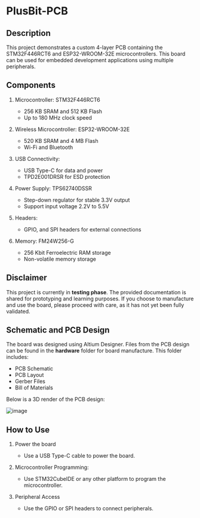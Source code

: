 # PlusBit-PCB

## Description

This project demonstrates a custom 4-layer PCB containing the STM32F446RCT6 and ESP32-WROOM-32E microcontrollers. This board can be used for embedded development applications using multiple peripherals.

## Components

1. Microcontroller: STM32F446RCT6
   - 256 KB SRAM and 512 KB Flash
   - Up to 180 MHz clock speed
  
3. Wireless Microcontroller: ESP32-WROOM-32E
   - 520 KB SRAM and 4 MB Flash
   - Wi-Fi and Bluetooth
   
4. USB Connectivity:
   - USB Type-C for data and power 
   - TPD2E001DRSR for ESD protection

5. Power Supply: TPS62740DSSR
   - Step-down regulator for stable 3.3V output
   - Support input voltage 2.2V to 5.5V
  
7. Headers:
   - GPIO, and SPI headers for external connections

8. Memory: FM24W256-G
   - 256 Kbit Ferroelectric RAM storage
   - Non-volatile memory storage

## Disclaimer

This project is currently in **testing phase**. The provided documentation is shared for prototyping and learning purposes. If you choose to manufacture and use the board, please proceed with care, as it has not yet been fully validated.

## Schematic and PCB Design

The board was designed using Altium Designer. Files from the PCB design can be found in the **hardware** folder for board manufacture. This folder includes:

- PCB Schematic 
- PCB Layout
- Gerber Files
- Bill of Materials

Below is a 3D render of the PCB design:

![image](https://github.com/user-attachments/assets/88cfc59f-c75a-44ef-bc7e-019d2a12246a)

## How to Use

1. Power the board
   - Use a USB Type-C cable to power the board.
     
2. Microcontroller Programming:
   - Use STM32CubeIDE or any other platform to program the microcontroller.

3. Peripheral Access
   - Use the GPIO or SPI headers to connect peripherals.
